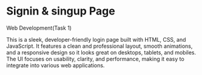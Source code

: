 # Signin & singup Page
Web Development(Task 1)


This is a sleek, developer-friendly login page built with HTML, CSS, and JavaScript. It features a clean and professional layout, smooth animations, and a responsive design so it looks great on desktops, tablets, and mobiles. The UI focuses on usability, clarity, and performance, making it easy to integrate into various web applications.


